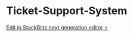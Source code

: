 # Ticket-Support-System

[Edit in StackBlitz next generation editor ⚡️](https://stackblitz.com/~/github.com/Tec94/Ticket-Support-System)